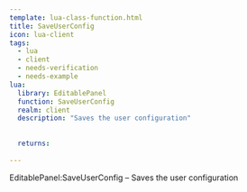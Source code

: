 ```yaml
---
template: lua-class-function.html
title: SaveUserConfig
icon: lua-client
tags:
  - lua
  - client
  - needs-verification
  - needs-example
lua:
  library: EditablePanel
  function: SaveUserConfig
  realm: client
  description: "Saves the user configuration"
  
  
  returns:
    
---
```


<div class="lua__search__keywords">
EditablePanel:SaveUserConfig &#x2013; Saves the user configuration
</div>
